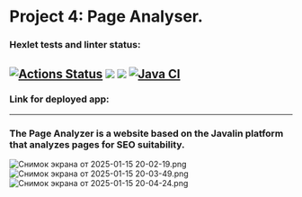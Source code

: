 # Project 4: Page Analyser.

### Hexlet tests and linter status:
[![Actions Status](https://github.com/salvadorrus/java-project-72/actions/workflows/hexlet-check.yml/badge.svg)](https://github.com/salvadorrus/java-project-72/actions)
<a href="https://codeclimate.com/github/salvadorrus/java-project-72/test_coverage"><img src="https://api.codeclimate.com/v1/badges/fbd6ad0bd4525daee3cd/test_coverage" /></a>
<a href="https://codeclimate.com/github/salvadorrus/java-project-72/maintainability"><img src="https://api.codeclimate.com/v1/badges/fbd6ad0bd4525daee3cd/maintainability" /></a>
[![Java CI](https://github.com/salvadorrus/java-project-72/actions/workflows/main.yml/badge.svg)](https://github.com/salvadorrus/java-project-72/actions/workflows/main.yml)
---
### Link for deployed app:

---
### The Page Analyzer is a website based on the Javalin platform that analyzes pages for SEO suitability.

![Снимок экрана от 2025-01-15 20-02-19.png](../../%D0%98%D0%B7%D0%BE%D0%B1%D1%80%D0%B0%D0%B6%D0%B5%D0%BD%D0%B8%D1%8F/%D0%A1%D0%BD%D0%B8%D0%BC%D0%BE%D0%BA%20%D1%8D%D0%BA%D1%80%D0%B0%D0%BD%D0%B0%20%D0%BE%D1%82%202025-01-15%2020-02-19.png)
![Снимок экрана от 2025-01-15 20-03-49.png](../../%D0%98%D0%B7%D0%BE%D0%B1%D1%80%D0%B0%D0%B6%D0%B5%D0%BD%D0%B8%D1%8F/%D0%A1%D0%BD%D0%B8%D0%BC%D0%BE%D0%BA%20%D1%8D%D0%BA%D1%80%D0%B0%D0%BD%D0%B0%20%D0%BE%D1%82%202025-01-15%2020-03-49.png)
![Снимок экрана от 2025-01-15 20-04-24.png](../../%D0%98%D0%B7%D0%BE%D0%B1%D1%80%D0%B0%D0%B6%D0%B5%D0%BD%D0%B8%D1%8F/%D0%A1%D0%BD%D0%B8%D0%BC%D0%BE%D0%BA%20%D1%8D%D0%BA%D1%80%D0%B0%D0%BD%D0%B0%20%D0%BE%D1%82%202025-01-15%2020-04-24.png)
